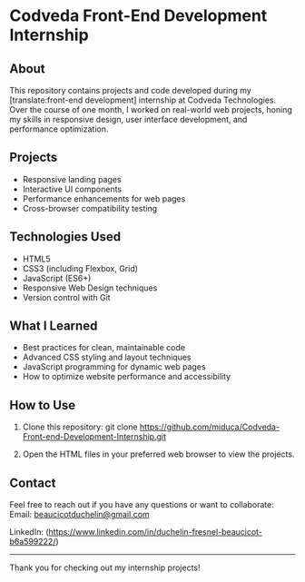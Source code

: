  # Codveda Front-End Development Internship

## About

This repository contains projects and code developed during my [translate:front-end development] internship at Codveda Technologies. Over the course of one month, I worked on real-world web projects, honing my skills in responsive design, user interface development, and performance optimization.

## Projects

- Responsive landing pages
- Interactive UI components
- Performance enhancements for web pages
- Cross-browser compatibility testing

## Technologies Used

- HTML5
- CSS3 (including Flexbox, Grid)
- JavaScript (ES6+)
- Responsive Web Design techniques
- Version control with Git

## What I Learned

- Best practices for clean, maintainable code
- Advanced CSS styling and layout techniques
- JavaScript programming for dynamic web pages
- How to optimize website performance and accessibility

## How to Use

1. Clone this repository:
git clone https://github.com/miduca/Codveda-Front-end-Development-Internship.git

2. Open the HTML files in your preferred web browser to view the projects.

## Contact

Feel free to reach out if you have any questions or want to collaborate:  
Email: beaucicotduchelin@gmail.com

LinkedIn: (https://www.linkedin.com/in/duchelin-fresnel-beaucicot-b6a599222/)

---

Thank you for checking out my internship projects!
